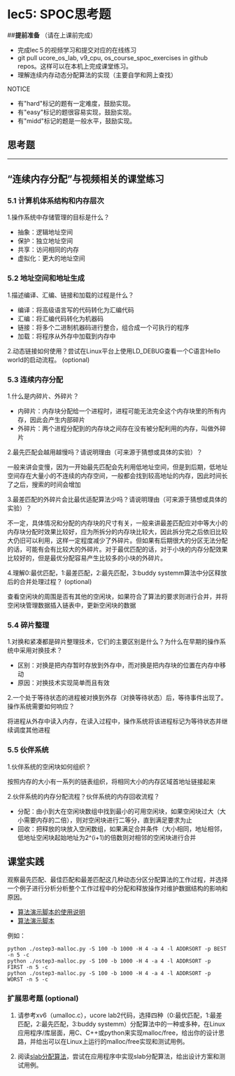 # lec5: SPOC思考题

##**提前准备**
（请在上课前完成）

- 完成lec５的视频学习和提交对应的在线练习
- git pull ucore_os_lab, v9_cpu, os_course_spoc_exercises in github repos。这样可以在本机上完成课堂练习。
- 理解连续内存动态分配算法的实现（主要自学和网上查找）

NOTICE
- 有"hard"标记的题有一定难度，鼓励实现。
- 有"easy"标记的题很容易实现，鼓励实现。
- 有"midd"标记的题是一般水平，鼓励实现。


## 思考题
---

## “连续内存分配”与视频相关的课堂练习

### 5.1 计算机体系结构和内存层次

1.操作系统中存储管理的目标是什么？

* 抽象：逻辑地址空间
* 保护：独立地址空间
* 共享：访问相同的内存
* 虚拟化：更大的地址空间


### 5.2 地址空间和地址生成
1.描述编译、汇编、链接和加载的过程是什么？

* 编译：将高级语言写的代码转化为汇编代码
* 汇编：将汇编代码转化为机器码
* 链接：将多个二进制机器码进行整合，组合成一个可执行的程序
* 加载：将程序从外存中加载到内存中

2.动态链接如何使用？尝试在Linux平台上使用LD_DEBUG查看一个C语言Hello world的启动流程。  (optional)



### 5.3 连续内存分配
1.什么是内碎片、外碎片？

* 内碎片：内存块分配给一个进程时，进程可能无法完全这个内存块里的所有内存，因此会产生内部碎片
* 外碎片：两个进程分配到的内存块之间存在没有被分配利用的内存，叫做外碎片

2.最先匹配会越用越慢吗？请说明理由（可来源于猜想或具体的实验）？

一般来讲会变慢，因为一开始最先匹配会先利用低地址空间，但是到后期，低地址空间存在大量小的不连续的内存空间，一般都会找到较高地址的内存，因此时间长了之后，搜索的时间会增加

3.最差匹配的外碎片会比最优适配算法少吗？请说明理由（可来源于猜想或具体的实验）？

不一定，具体情况和分配的内存块的尺寸有关，一般来讲最差匹配应对中等大小的内存块分配时效果比较好，应为所拆分的内存块比较大，因此拆分完之后依旧比较大仍旧可以利用，这样一定程度减少了外碎片。但如果有后期很大的分区无法分配的话，可能有会有比较大的外碎片。对于最优匹配的话，对于小块的内存分配效果比较好的，但是最优分配容易产生比较多的小块的外碎片。

4.理解0:最优匹配，1:最差匹配，2:最先匹配，3:buddy systemm算法中分区释放后的合并处理过程？ (optional)

查看空闲块的周围是否有其他的空闲块，如果符合了算法的要求则进行合并，并将空闲块管理数据插入链表中，更新空闲块的数据


### 5.4 碎片整理
1.对换和紧凑都是碎片整理技术，它们的主要区别是什么？为什么在早期的操作系统中采用对换技术？  

* 区别：对换是把内存暂时存放到外存中，而对换是把内存块的位置在内存中移动
* 原因：对换技术实现简单而且有效

2.一个处于等待状态的进程被对换到外存（对换等待状态）后，等待事件出现了。操作系统需要如何响应？

将进程从外存中读入内存，在读入过程中，操作系统将该进程标记为等待状态并继续调度其他进程

### 5.5 伙伴系统
1.伙伴系统的空闲块如何组织？

按照内存的大小有一系列的链表组织，将相同大小的内存区域首地址链接起来

2.伙伴系统的内存分配流程？伙伴系统的内存回收流程？

* 分配：由小到大在空闲块数组中找到最小的可用空闲块，如果空闲块过大（大小需要内存的二倍），则对空闲块进行二等分，直到满足要求为止
* 回收：把释放的块放入空闲数组，如果满足合并条件（大小相同，地址相邻，低地址空闲块起始地址为2^(i+1)的倍数则对相邻的空闲块进行合并

## 课堂实践

观察最先匹配、最佳匹配和最差匹配这几种动态分区分配算法的工作过程，并选择一个例子进行分析分析整个工作过程中的分配和释放操作对维护数据结构的影响和原因。

  * [算法演示脚本的使用说明](https://github.com/chyyuu/os_tutorial_lab/blob/master/ostep/ostep3-malloc.md)
  * [算法演示脚本](https://github.com/chyyuu/os_tutorial_lab/blob/master/ostep/ostep3-malloc.py)

例如：
```
python ./ostep3-malloc.py -S 100 -b 1000 -H 4 -a 4 -l ADDRSORT -p BEST -n 5 -c
python ./ostep3-malloc.py -S 100 -b 1000 -H 4 -a 4 -l ADDRSORT -p FIRST -n 5 -c
python ./ostep3-malloc.py -S 100 -b 1000 -H 4 -a 4 -l ADDRSORT -p WORST -n 5 -c
```

### 扩展思考题 (optional)

1. 请参考xv6（umalloc.c），ucore lab2代码，选择四种（0:最优匹配，1:最差匹配，2:最先匹配，3:buddy systemm）分配算法中的一种或多种，在Linux应用程序/库层面，用C、C++或python来实现malloc/free，给出你的设计思路，并给出可以在Linux上运行的malloc/free实现和测试用例。


2. 阅读[slab分配算法](http://en.wikipedia.org/wiki/Slab_allocation)，尝试在应用程序中实现slab分配算法，给出设计方案和测试用例。
